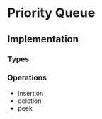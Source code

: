 # Priority Queue

## Implementation

### Types

### Operations
- insertion
- deletion
- peek


```

```
